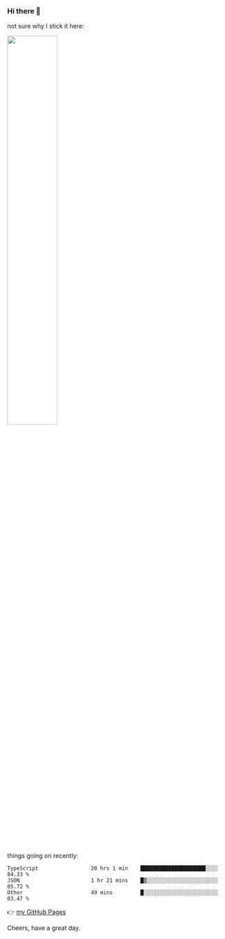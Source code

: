 ### Hi there 👋

not sure why I stick it here:

[<img width="48%" src="https://github-readme-stats.vercel.app/api?username=ykzhukian&show_icons=true&theme=dracula">](https://github.com/anuraghazra/github-readme-stats)


things going on recently:

<!--START_SECTION:waka-->

```text
TypeScript                 20 hrs 1 min    █████████████████████░░░░   84.33 %
JSON                       1 hr 21 mins    █▒░░░░░░░░░░░░░░░░░░░░░░░   05.72 %
Other                      49 mins         █░░░░░░░░░░░░░░░░░░░░░░░░   03.47 %
```

<!--END_SECTION:waka-->

👉 [my GitHub Pages](https://ykzhukian.github.io)

Cheers, have a great day.

